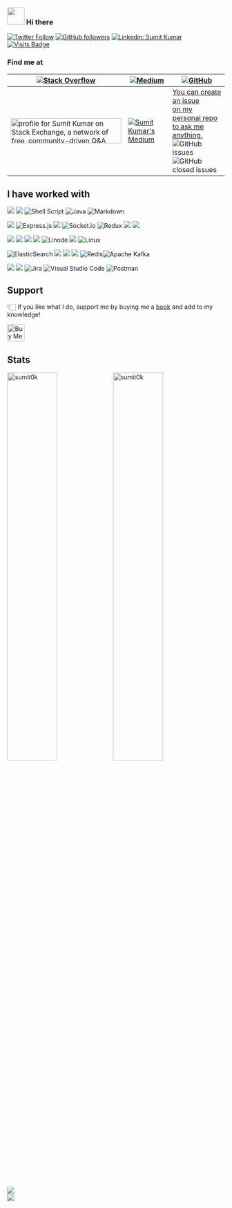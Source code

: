 ### <img src="https://github.com/JayantGoel001/JayantGoel001/blob/master/GIF/Hi.gif" width="40px" /> Hi there


[![Twitter Follow](https://img.shields.io/twitter/follow/sumit0k?style=social)](https://twitter.com/sumit0k) 
[![GitHub followers](https://img.shields.io/github/followers/sumit0k?style=social)](https://github.com/sumit0k) 
[![Linkedin: Sumit Kumar](https://img.shields.io/badge/-Sumit%20Kumar-blue?style=flat-square&logo=Linkedin&logoColor=white&link=https://www.linkedin.com/in/sumit0k/)](https://www.linkedin.com/in/sumit0k/)
[![Visits Badge](https://komarev.com/ghpvc/?username=sumit0k)](https://github.com/sumit0k)

### Find me at

| [![Stack Overflow](https://img.shields.io/badge/-Stackoverflow-FE7A16?style=for-the-badge&logo=stack-overflow&logoColor=white)](https://stackoverflow.com/users/4453633/sumit-kumar) | [![Medium](https://img.shields.io/badge/Medium-12100E?style=for-the-badge&logo=medium&logoColor=white)](https://sumit0k.medium.com/) | [![GitHub](https://img.shields.io/badge/github-%23121011.svg?style=for-the-badge&logo=github&logoColor=white)](https://github.com/sumit0k) |
|-|-|-|
| <a href="https://stackoverflow.com/users/4453633/sumit-kumar"><img src="https://stackexchange.com/users/flair/5624897.png" width="256" height="58" alt="profile for Sumit Kumar on Stack Exchange, a network of free, community-driven Q&amp;A sites" title="profile for Sumit Kumar on Stack Exchange, a network of free, community-driven Q&amp;A sites"></a> 	| [![Sumit Kumar's Medium](https://github-readme-medium-recent-article.vercel.app/medium/@sumit0k/0)](https://github-readme-medium-recent-article.vercel.app/medium/@sumit0k/0) 	| [You can create an issue <br> on my personal repo to ask me anything.](https://github.com/sumit0k/sumit0k/issues/new) <br> ![GitHub issues](https://img.shields.io/github/issues/sumit0k/sumit0k?label=questions) ![GitHub closed issues](https://img.shields.io/github/issues-closed/sumit0k/sumit0k?label=questions) 	|

## I have worked with
<img src="https://img.shields.io/badge/javascript%20-%23323330.svg?&style=for-the-badge&logo=javascript&logoColor=%23F7DF1E"/> <img src="https://img.shields.io/badge/python%20-%2314354C.svg?&style=for-the-badge&logo=python&logoColor=white"/> ![Shell Script](https://img.shields.io/badge/shell_script-%23121011.svg?style=for-the-badge&logo=gnu-bash&logoColor=white) ![Java](https://img.shields.io/badge/java-%23ED8B00.svg?style=for-the-badge&logo=java&logoColor=white) ![Markdown](https://img.shields.io/badge/markdown-%23000000.svg?style=for-the-badge&logo=markdown&logoColor=white)

<img src="https://img.shields.io/badge/node.js%20-%2343853D.svg?&style=for-the-badge&logo=node.js&logoColor=white"/> ![Express.js](https://img.shields.io/badge/express.js-%23404d59.svg?style=for-the-badge&logo=express&logoColor=%2361DAFB) <img src="https://img.shields.io/badge/react%20-%2320232a.svg?&style=for-the-badge&logo=react&logoColor=%2361DAFB"/> ![Socket.io](https://img.shields.io/badge/Socket.io-black?style=for-the-badge&logo=socket.io&badgeColor=010101) ![Redux](https://img.shields.io/badge/redux-%23593d88.svg?style=for-the-badge&logo=redux&logoColor=white) <img src="https://img.shields.io/badge/angular-js%20-%23E23237.svg?&style=for-the-badge&logo=angularjs&logoColor=white"/> <img src="https://img.shields.io/badge/django%20-%23092E20.svg?&style=for-the-badge&logo=django&logoColor=white"/>

<img src="https://img.shields.io/badge/AWS%20-%23FF9900.svg?&style=for-the-badge&logo=amazon-aws&logoColor=white"/> <img src="https://img.shields.io/badge/azure%20-%230072C6.svg?&style=for-the-badge&logo=azure-devops&logoColor=white"/>  <img src="https://img.shields.io/badge/heroku%20-%23430098.svg?&style=for-the-badge&logo=heroku&logoColor=white"/> <img src="https://img.shields.io/badge/Google%20Cloud%20-%234285F4.svg?&style=for-the-badge&logo=google-cloud&logoColor=white"/> ![Linode](https://img.shields.io/badge/linode-00A95C?style=for-the-badge&logo=linode&logoColor=white)
<img src="https://img.shields.io/badge/DigitalOcean-%230167ff.svg?&style=for-the-badge&logo=digitalOcean&logoColor=white"/> ![Linux](https://img.shields.io/badge/Linux-FCC624?style=for-the-badge&logo=linux&logoColor=black)


![ElasticSearch](https://img.shields.io/badge/-ElasticSearch-005571?style=for-the-badge&logo=elasticsearch)
<img src ="https://img.shields.io/badge/MongoDB-%234ea94b.svg?&style=for-the-badge&logo=mongodb&logoColor=white"/> <img src="https://img.shields.io/badge/mysql-%2300f.svg?&style=for-the-badge&logo=mysql&logoColor=white"/> <img src ="https://img.shields.io/badge/postgres-%23316192.svg?&style=for-the-badge&logo=postgresql&logoColor=white"/> ![Redis](https://img.shields.io/badge/redis-%23DD0031.svg?style=for-the-badge&logo=redis&logoColor=white)![Apache Kafka](https://img.shields.io/badge/Apache%20Kafka-000?style=for-the-badge&logo=apachekafka) 

<img src="https://img.shields.io/badge/docker%20-%230db7ed.svg?&style=for-the-badge&logo=docker&logoColor=white"/> <img src="https://img.shields.io/badge/nginx%20-%23009639.svg?&style=for-the-badge&logo=nginx&logoColor=white"/> ![Jira](https://img.shields.io/badge/jira-%230A0FFF.svg?style=for-the-badge&logo=jira&logoColor=white) ![Visual Studio Code](https://img.shields.io/badge/Visual%20Studio%20Code-0078d7.svg?style=for-the-badge&logo=visual-studio-code&logoColor=white) ![Postman](https://img.shields.io/badge/Postman-FF6C37?style=for-the-badge&logo=postman&logoColor=white)



## Support
👇🏻 If you like what I do, support me by buying me a [book](https://www.buymeacoffee.com/sumit0k) and add to my knowledge! 

<a href="https://www.buymeacoffee.com/sumit0k" target="_blank"><img src="https://cdn.buymeacoffee.com/buttons/v2/default-yellow.png" alt="Buy Me A Book" height="40" ></a>

## Stats
<img align="left" width="48%" src="https://github-readme-stats-git-masterrstaa-rickstaa.vercel.app/api?username=sumit0k&count_private=true&show_icons=true&theme=dracula" alt="sumit0k"/>

<img align="center" width="48%" src="https://github-readme-streak-stats.herokuapp.com?user=sumit0k&count_private=true&theme=dracula" alt="sumit0k"/>


<img align="left" src="https://github-readme-stats-git-masterrstaa-rickstaa.vercel.app/api/top-langs/?username=sumit0k&theme=dracula&hide_langs_below=1" /></br>
<img align="center" src="https://github-profile-trophy.vercel.app/?username=sumit0k&theme=dracula&row=2&column=4">



